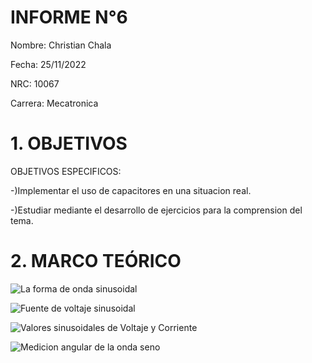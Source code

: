 # INFORME N°6

Nombre: Christian Chala

Fecha: 25/11/2022

NRC: 10067

Carrera: Mecatronica

# 1.  OBJETIVOS

OBJETIVOS ESPECIFICOS:

-)Implementar el uso de capacitores en una situacion real.

-)Estudiar mediante el desarrollo de ejercicios para la comprension del tema.

# 2.	MARCO TEÓRICO 

![La forma de onda sinusoidal](https://user-images.githubusercontent.com/117959424/211210463-84181c9f-d299-400e-9438-2a737fd245e9.png)

![Fuente de voltaje sinusoidal](https://user-images.githubusercontent.com/117959424/211210845-0d0e7599-f309-448e-a1ad-7fd214ff1cef.png)

![Valores sinusoidales de Voltaje y Corriente](https://user-images.githubusercontent.com/117959424/211211036-badcbd64-1463-4011-9994-c4254bce5c92.png)

![Medicion angular de la onda seno](https://user-images.githubusercontent.com/117959424/211211187-12a52d73-cd1d-4cd4-ae8a-a5b38d126aa8.png)

